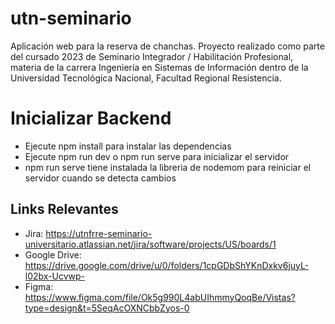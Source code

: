 # utn-seminario
Aplicación web para la reserva de chanchas. Proyecto realizado como parte del cursado 2023 de Seminario Integrador / Habilitación Profesional,
materia de la carrera Ingeniería en Sistemas de Información dentro de la Universidad Tecnológica Nacional, Facultad Regional Resistencia.

# Inicializar Backend 
- Ejecute npm install para instalar las dependencias
- Ejecute npm run dev o npm run serve para inicializar el servidor 
- npm run serve tiene instalada la libreria de nodemom para reiniciar el servidor cuando se detecta cambios 

## Links Relevantes

- Jira: https://utnfrre-seminario-universitario.atlassian.net/jira/software/projects/US/boards/1
- Google Drive: https://drive.google.com/drive/u/0/folders/1cpGDbShYKnDxkv6juyL-l02bx-Ucvwp-
- Figma: https://www.figma.com/file/Ok5g990L4abUIhmmyQoqBe/Vistas?type=design&t=5SeqAcOXNCbbZyos-0
